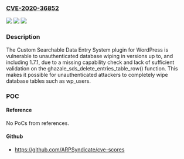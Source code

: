 ### [CVE-2020-36852](https://cve.mitre.org/cgi-bin/cvename.cgi?name=CVE-2020-36852)
![](https://img.shields.io/static/v1?label=Product&message=Custom%20Searchable%20Data%20Entry%20System&color=blue)
![](https://img.shields.io/static/v1?label=Version&message=*%20&color=brightgreen)
![](https://img.shields.io/static/v1?label=Vulnerability&message=CWE-862%20Missing%20Authorization&color=brightgreen)

### Description

The Custom Searchable Data Entry System plugin for WordPress is vulnerable to unauthenticated database wiping in versions up to, and including 1.7.1, due to a missing capability check and lack of sufficient validation on the ghazale_sds_delete_entries_table_row() function. This makes it possible for unauthenticated attackers to completely wipe database tables such as wp_users.

### POC

#### Reference
No PoCs from references.

#### Github
- https://github.com/ARPSyndicate/cve-scores

